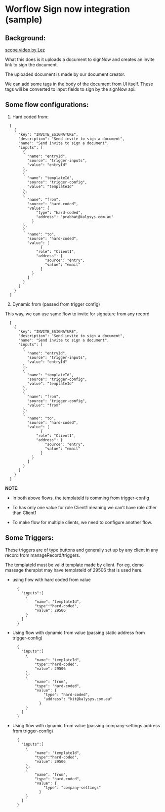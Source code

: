 # Worflow Sign now integration (sample)

## Background: 

[scope video by Lez](https://www.loom.com/share/6411033a7e844fe3877508d9d4011678)

What this does is it uploads a document to signNow and creates an invite link to sign the document. 

The uploaded document is made by our document creator. 

We can add some tags in the body of the document from UI itself. These tags will be converted to input fields to sign by the signNow api.

## Some flow configurations:

1. Hard coded from:

  ```
    [
      {
        "key": "INVITE_ESIGNATURE",
        "description": "Send invite to sign a document",
        "name": "Send invite to sign a document",
        "inputs": [
          {
            "name": "entryId",
            "source": "trigger-inputs",
            "value": "entryId"
          },
          {
            "name": "templateId",
            "source": "trigger-config",
            "value": "templateId"
          },
          {
            "name": "from",
            "source": "hard-coded",
            "value": {
                "type": "hard-coded",
                "address": "prabhat@kalysys.com.au"
              }
          },
          {
            "name": "to",
            "source": "hard-coded",
            "value": [
                  {
                "role": "Client1",
                "address": {
                    "source": "entry",
                    "value": "email"
                  }
              }
            ]
          }
        ]
      }
    ]
  ```

2. Dynamic from (passed from trigger config)

This way, we can use same flow to invite for signature from any record

  ```
    [
      {
        "key": "INVITE_ESIGNATURE",
        "description": "Send invite to sign a document",
        "name": "Send invite to sign a document",
        "inputs": [
          {
            "name": "entryId",
            "source": "trigger-inputs",
            "value": "entryId"
          },
          {
            "name": "templateId",
            "source": "trigger-config",
            "value": "templateId"
          },
          {
            "name": "from",
            "source": "trigger-config",
            "value": "from"
          },
          {
            "name": "to",
            "source": "hard-coded",
            "value": [
                  {
                "role": "Client1",
                "address": {
                    "source": "entry",
                    "value": "email"
                  }
              }
            ]
          }
        ]
      }
    ]
  ```

**NOTE**: 
  * In both above flows, the templateId is comming from trigger-config 
  
  * To has only one value for role Client1 meaning we can’t have role other than Client1
  
  * To make flow for multiple clients, we need to configure another flow.

## Some Triggers:

These triggers are of type buttons and generally set up by any client in any record from manageRecord/triggers.

The templateId must be valid template made by client. 
For eg, demo massage therapist may have templateId of 29506 that is used here.

  * using flow with hard coded from value
    ```
      {
        "inputs":[
          {
              "name": "templateId",
              "type":"hard-coded",
              "value": 29506
          }
        ]
      }
    ```

  * Using flow with dynamic from value (passing static address from trigger-config)

    ```
      {
        "inputs":[
          {
              "name": "templateId",
              "type":"hard-coded",
              "value": 29506
          },
          {
              "name": "from",
              "type": "hard-coded",
              "value": {
                  "type": "hard-coded",
                  "address": "kit@kalysys.com.au"
                }
          }
        ]
      }
    ```

  * Using flow with dynamic from value (passing company-settings address from trigger-config)

    ```
      {
        "inputs":[
          {
              "name": "templateId",
              "type":"hard-coded",
              "value": 29506
          },
          {
              "name": "from",
              "type": "hard-coded",
              "value": {
                  "type": "company-settings"
                }
          }
        ]
      }
    ```